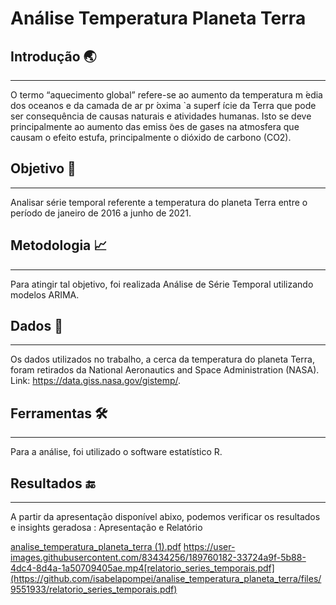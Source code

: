# Análise Temperatura Planeta Terra

## Introdução 🌏
------------------------------------------------------------------------------------------
O termo “aquecimento global” refere-se ao aumento da temperatura m ́edia dos
oceanos e da camada de ar pr ́oxima `a superf ́ıcie da Terra que pode ser consequência
de causas naturais e atividades humanas. Isto se deve principalmente ao aumento das
emiss ̃oes de gases na atmosfera que causam o efeito estufa, principalmente o dióxido de
carbono (CO2).


## Objetivo 🎯
------------------------------------------------------------------------------------------
Analisar série temporal referente a temperatura do planeta Terra entre o período de janeiro de 2016 a junho de 2021.


## Metodologia 📈 
------------------------------------------------------------------------------------------
Para atingir tal objetivo, foi realizada Análise de Série Temporal utilizando modelos ARIMA.


## Dados  🎲
------------------------------------------------------------------------------------------
Os dados utilizados no trabalho, a cerca da temperatura do planeta Terra, foram retirados da National Aeronautics and Space Administration (NASA).
Link: https://data.giss.nasa.gov/gistemp/.


## Ferramentas 🛠️
------------------------------------------------------------------------------------------
Para a análise, foi utilizado o software estatístico R.


## Resultados 🔚
------------------------------------------------------------------------------------------
A partir da apresentação disponível abixo, podemos verificar os resultados e insights geradosa : 
Apresentação e Relatório

[analise_temperatura_planeta_terra (1).pdf](https://github.com/isabelapompei/analise_temperatura_planeta_terra/files/9551865/analise_temperatura_planeta_terra.1.pdf)
https://user-images.githubusercontent.com/83434256/189760182-33724a9f-5b88-4dc4-8d4a-1a50709405ae.mp4[relatorio_series_temporais.pdf](https://github.com/isabelapompei/analise_temperatura_planeta_terra/files/9551933/relatorio_series_temporais.pdf)



